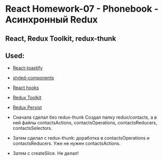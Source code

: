 ﻿# React Homework-07 - Phonebook - Асинхронный Redux

## React, Redux Toolkit, redux-thunk

<!--  React Persist -->

<!-- [live page](https://Falconoff.github.io/goit-react-hw-06-phonebook/) -->

## Used:

- [React-toastify](https://fkhadra.github.io/react-toastify/introduction)
- [styled-components](https://styled-components.com/docs)
- [React hooks](https://ru.reactjs.org/docs/hooks-overview.html)

- [Redux Toolkit](https://redux-toolkit.js.org/introduction/getting-started)
- [Redux Persist](https://www.npmjs.com/package/redux-persist)

- Сначала сделал без redux-thunk Создал папку redux/contacts, а в ней файлы
  contactsActions, contactsOperations, contactsReducers, contactsSelectors.

- Затем сделал с redux-thunk: доработка в contactsOperations и contactsReducers.
  Уже не нужен contactsActions.

- Затем с createSlice. Не делал!
